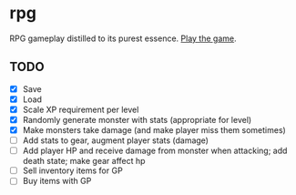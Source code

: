 # rpg

RPG gameplay distilled to its purest essence. [Play the game](https://centaurreader.com/rpg).

## TODO
- [x] Save
- [x] Load
- [x] Scale XP requirement per level
- [x] Randomly generate monster with stats (appropriate for level)
- [x] Make monsters take damage (and make player miss them sometimes)
- [ ] Add stats to gear, augment player stats (damage)
- [ ] Add player HP and receive damage from monster when attacking; add death state; make gear affect hp
- [ ] Sell inventory items for GP
- [ ] Buy items with GP
